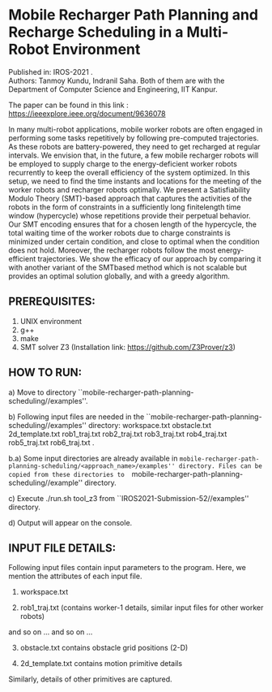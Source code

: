 
# Mobile Recharger Path Planning and Recharge Scheduling in a Multi-Robot Environment

Published in: IROS-2021 .  
Authors: Tanmoy Kundu, Indranil Saha. Both of them are with the Department of Computer Science and Engineering, IIT Kanpur.

The paper can be found in this link : https://ieeexplore.ieee.org/document/9636078


In many multi-robot applications, mobile worker
robots are often engaged in performing some tasks repetitively
by following pre-computed trajectories. As these robots are
battery-powered, they need to get recharged at regular intervals. We envision that, in the future, a few mobile recharger
robots will be employed to supply charge to the energy-deficient
worker robots recurrently to keep the overall efficiency of
the system optimized. In this setup, we need to find the time
instants and locations for the meeting of the worker robots and
recharger robots optimally. We present a Satisfiability Modulo
Theory (SMT)-based approach that captures the activities of
the robots in the form of constraints in a sufficiently long finitelength time window (hypercycle) whose repetitions provide their
perpetual behavior. Our SMT encoding ensures that for a
chosen length of the hypercycle, the total waiting time of the
worker robots due to charge constraints is minimized under
certain condition, and close to optimal when the condition
does not hold. Moreover, the recharger robots follow the
most energy-efficient trajectories. We show the efficacy of our
approach by comparing it with another variant of the SMTbased method which is not scalable but provides an optimal
solution globally, and with a greedy algorithm.

PREREQUISITES:
--------------
1. UNIX environment
2. g++
3. make
4. SMT solver Z3 (Installation link: https://github.com/Z3Prover/z3)

HOW TO RUN:
-----------
a) Move to directory  ``mobile-recharger-path-planning-scheduling/<approach-name>/examples''.

b) Following input files are needed in the ``mobile-recharger-path-planning-scheduling/<approach-name>/examples'' directory:
     workspace.txt  obstacle.txt  2d_template.txt  rob1_traj.txt  rob2_traj.txt  rob3_traj.txt  rob4_traj.txt  rob5_traj.txt  rob6_traj.txt .

b.a) Some input directories are already available in ``mobile-recharger-path-planning-scheduling/<approach_name>/examples'' directory. Files can be copied from these directories to  ``mobile-recharger-path-planning-scheduling/<approach-name>/example'' directory.  

c) Execute  ./run.sh tool_z3  from ``IROS2021-Submission-52/<approach-name>/examples'' directory.

d) Output will appear on the console.

INPUT FILE DETAILS:
------------
Following input files contain input parameters to the program. Here, we mention the attributes of each input file.

1. workspace.txt
<max x coordinate>
<max y coordinate>
<no. of worker robots>
<original hyperloop length>
<max. recharge amount per unit time>
<no. of recharger robots>


2. rob1_traj.txt (contains worker-1 details, similar input files for other worker robots)
<full charge amount>
<no. of trajectory points>
<position of trajectory point 1>
<position of trajectory point 2> 
and so on ...
<charge cost for moving from point-1 to point-2>
<charge cost for moving from point-2 to point-3>
and so on ...


3. obstacle.txt contains obstacle grid positions (2-D)


4. 2d_template.txt contains motion primitive details
<primitive id>
<initial velocity>
<final velocity>
<displacement of [x, y] distance from current position>
<cost of applying this primitive>
<time required to apply this primitive>
<swath locations from the current location, while applied>

Similarly, details of other primitives are captured.

